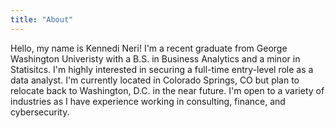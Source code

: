 ```yaml
---
title: "About"
---
```

Hello, my name is Kennedi Neri! I'm a recent graduate from George Washington Univeristy with a B.S. in Business Analytics and a minor in Statisitcs. I'm highly interested in securing a full-time entry-level role as a data analyst. I'm currently located in Colorado Springs, CO but plan to relocate back to Washington, D.C. in the near future. I'm open to a variety of industries as I have experience working in consulting, finance, and cybersecurity.
